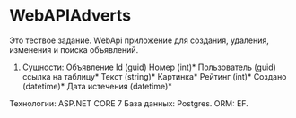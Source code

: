 # WebAPIAdverts
Это тествое задание.
WebApi приложение для создания, удаления, изменения и поиска объявлений.

1. Сущности:
Объявление
Id  (guid)
Номер (int)*
Пользователь (guid) ссылка на таблицу*
Текст (string)*
Картинка*
Рейтинг (int)*
Создано (datetime)*
Дата истечения (datetime)*

Технологии:
ASP.NET CORE 7
База данных: Postgres.
ОRМ: EF.

